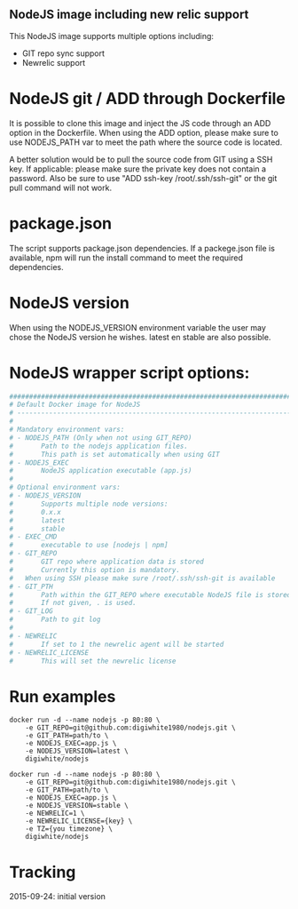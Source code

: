 ## NodeJS image including new relic support
This NodeJS image supports multiple options including:
- GIT repo sync support
- Newrelic support

# NodeJS git / ADD through Dockerfile
It is possible to clone this image and inject the JS code through an ADD option in the Dockerfile.
When using the ADD option, please make sure to use NODEJS_PATH var to meet the path where the source code is located.

A better solution would be to pull the source code from GIT using a SSH key. If applicable: please make sure the private key does 
not contain a password. Also be sure to use "ADD ssh-key /root/.ssh/ssh-git" or the git pull command will not work.

# package.json
The script supports package.json dependencies. If a packege.json file is available, npm will run the install command to 
meet the required dependencies.

# NodeJS version
When using the NODEJS_VERSION environment variable the user may chose the NodeJS version he wishes. latest en stable are also possible.

# NodeJS wrapper script options:
```bash
##############################################################################
# Default Docker image for NodeJS
# ----------------------------------------------------------------------------
#
# Mandatory environment vars:
# - NODEJS_PATH (Only when not using GIT_REPO)
#       Path to the nodejs application files.
#       This path is set automatically when using GIT
# - NODEJS_EXEC
#       NodeJS application executable (app.js)
#
# Optional environment vars:
# - NODEJS_VERSION
#       Supports multiple node versions:
#       0.x.x
#       latest
#       stable
# - EXEC_CMD
#       executable to use [nodejs | npm]
# - GIT_REPO
#       GIT repo where application data is stored
#       Currently this option is mandatory.
#	When using SSH please make sure /root/.ssh/ssh-git is available
# - GIT_PTH
#       Path within the GIT_REPO where executable NodeJS file is stored
#       If not given, . is used.
# - GIT_LOG
#       Path to git log
#
# - NEWRELIC
#       If set to 1 the newrelic agent will be started
# - NEWRELIC_LICENSE
#       This will set the newrelic license
```

# Run examples

```shell
docker run -d --name nodejs -p 80:80 \
	-e GIT_REPO=git@github.com:digiwhite1980/nodejs.git \
	-e GIT_PATH=path/to \
	-e NODEJS_EXEC=app.js \
	-e NODEJS_VERSION=latest \
	digiwhite/nodejs

docker run -d --name nodejs -p 80:80 \
	-e GIT_REPO=git@github.com:digiwhite1980/nodejs.git \
	-e GIT_PATH=path/to \
	-e NODEJS_EXEC=app.js \
	-e NODEJS_VERSION=stable \
	-e NEWRELIC=1 \
	-e NEWRELIC_LICENSE={key} \
	-e TZ={you timezone} \
	digiwhite/nodejs
```	

# Tracking
2015-09-24: initial version
